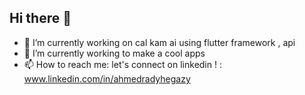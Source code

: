 ## Hi there 👋
- 🔭 I’m currently working on cal kam ai using flutter framework , api
- 🌱 I’m currently working to make a cool apps
- 📫 How to reach me: let's connect on linkedin ! : www.linkedin.com/in/ahmedradyhegazy


<!--
**Ahmed4r/Ahmed4r** is a ✨ _special_ ✨ repository because its `README.md` (this file) appears on your GitHub profile.

Here are some ideas to get you started:

- 🔭 I’m currently working on ...
- 🌱 I’m currently learning ...
- 👯 I’m looking to collaborate on ...
- 🤔 I’m looking for help with ...
- 💬 Ask me about ...
- 📫 How to reach me: ...
- 😄 Pronouns: ...
- ⚡ Fun fact: ...
-->

